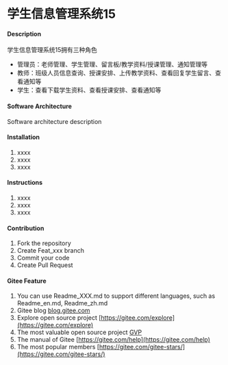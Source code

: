# 学生信息管理系统15

#### Description
学生信息管理系统15拥有三种角色

- 管理员：老师管理、学生管理、留言板/教学资料/授课管理、通知管理等
- 教师：班级人员信息查询、授课安排、上传教学资料、查看回复学生留言、查看通知等
- 学生：查看下载学生资料、查看授课安排、查看通知等

#### Software Architecture
Software architecture description

#### Installation

1.  xxxx
2.  xxxx
3.  xxxx

#### Instructions

1.  xxxx
2.  xxxx
3.  xxxx

#### Contribution

1.  Fork the repository
2.  Create Feat_xxx branch
3.  Commit your code
4.  Create Pull Request


#### Gitee Feature

1.  You can use Readme\_XXX.md to support different languages, such as Readme\_en.md, Readme\_zh.md
2.  Gitee blog [blog.gitee.com](https://blog.gitee.com)
3.  Explore open source project [https://gitee.com/explore](https://gitee.com/explore)
4.  The most valuable open source project [GVP](https://gitee.com/gvp)
5.  The manual of Gitee [https://gitee.com/help](https://gitee.com/help)
6.  The most popular members  [https://gitee.com/gitee-stars/](https://gitee.com/gitee-stars/)
